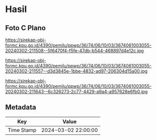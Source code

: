 # Hasil

## Foto C Plano

https://sirekap-obj-formc.kpu.go.id/4390/pemilu/ppwp/36/74/06/10/03/3674061003055-20240302-211508--5f6470f4-f5fe-47db-b544-468897d4e12c.jpg

https://sirekap-obj-formc.kpu.go.id/4390/pemilu/ppwp/36/74/06/10/03/3674061003055-20240302-211557--d3d3845e-1bbe-4832-ad97-206304d15a00.jpg

https://sirekap-obj-formc.kpu.go.id/4390/pemilu/ppwp/36/74/06/10/03/3674061003055-20240302-211643--6c326273-2c77-4429-a9a4-a957628e6fb0.jpg


## Metadata

| Key        | Value               |
| ---------- | ------------------- |
| Time Stamp | 2024-03-02 22:00:00 |




